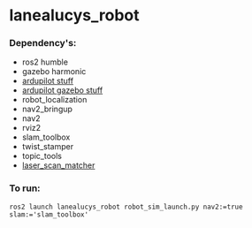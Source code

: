 # lanealucys_robot

### Dependency's: 
- ros2 humble
- gazebo harmonic
- [ardupilot stuff](https://ardupilot.org/dev/docs/ros2.html)
- [ardupilot gazebo stuff](https://ardupilot.org/dev/docs/ros2-gazebo.html)
- robot_localization
- nav2_bringup
- nav2
- rviz2
- slam_toolbox
- twist_stamper
- topic_tools
- [laser_scan_matcher](https://github.com/AlexKaravaev/ros2_laser_scan_matcher/tree/main)


### To run:
	ros2 launch lanealucys_robot robot_sim_launch.py nav2:=true slam:='slam_toolbox'
